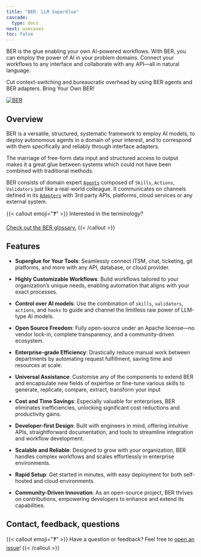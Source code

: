 ```yaml
---
title: "BER: LLM SuperGlue"
cascade:
  type: docs
next: usecases
toc: false
---
```


BER is the glue enabling your own AI-powered workflows. With BER, you can employ the power of AI in your problem domains. Connect your workflows to any interface and collaborate with any API—all in natural language.

Cut context-switching and bureaucratic overhead by using BER agents and BER adapters. Bring Your Own BER!

[![BER](/diagrams/ber-005-intro.svg)](/diagrams/ber-005-intro.svg)

## Overview
BER is a versatile, structured, systematic framework to employ AI models, to deploy autonomous agents in a domain of your interest, and to correspond with them specifically and reliably through interface adapters.

The marriage of free-form data input and structured access to output makes it a great glue between systems which could not have been combined with traditional methods.

BER consists of domain expert [`Agents`](/concepts/agent) composed of `Skills`, `Actions`, `Validators` just like a real-world colleague. It communicates on channels defined in its [`Adapters`](/concepts/adapter) with 3rd party APIs, platforms, cloud services or any external system.

{{< callout emoji="❓" >}}
Interested in the terminology?

[Check out the BER glossary.](/references/glossary)
{{< /callout >}}

## Features
- **Superglue for Your Tools**:
Seamlessly connect ITSM, chat, ticketing, git platforms, and more with any API, database, or cloud provider.

- **Highly Customizable Workflows**:
Build workflows tailored to your organization’s unique needs, enabling automation that aligns with your exact processes.

- **Control over AI models**:
Use the combination of `skills`, `validators`, `actions`, and `hooks` to guide and channel the limitless raw power of LLM-type AI models.

- **Open Source Freedom**:
Fully open-source under an Apache license—no vendor lock-in, complete transparency, and a community-driven ecosystem.

- **Enterprise-grade Efficiency**:
Drastically reduce manual work between departments by automating request fulfillment, saving time and resources at scale.

- **Universal Assistance**:
Customise any of the components to extend BER and encapsulate new fields of expertise or fine-tune various skills to generate, replicate, compare, extract, transform your input

- **Cost and Time Savings**:
Especially valuable for enterprises, BER eliminates inefficiencies, unlocking significant cost reductions and productivity gains.

- **Developer-first Design**:
Built with engineers in mind, offering intuitive APIs, straightforward documentation, and tools to streamline integration and workflow development.

- **Scalable and Reliable**:
Designed to grow with your organization, BER handles complex workflows and scales effortlessly in enterprise environments.

- **Rapid Setup**:
Get started in minutes, with easy deployment for both self-hosted and cloud environments.

- **Community-Driven Innovation**:
As an open-source project, BER thrives on contributions, empowering developers to enhance and extend its capabilities.

## Contact, feedback, questions
{{< callout emoji="❓" >}}
  Have a question or feedback? Feel free to [open an issue](https://github.com/berbyte/ber-os/issues/new)!
{{< /callout >}}

